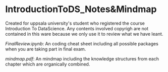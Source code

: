 # IntroductionToDS_Notes&Mindmap
Created for uppsala university's student who registered the course Introduction To DataScience. Any contents involved copyrigh are not contained in this ware because we only use it to review what we have leant.

*FinalReview.ipynb*: An coding cheat sheet including all possible packages when you are taking part in final exam.


*mindmap.pdf*: An mindmap including the knowledge structures from each chapter which are organically combined.

